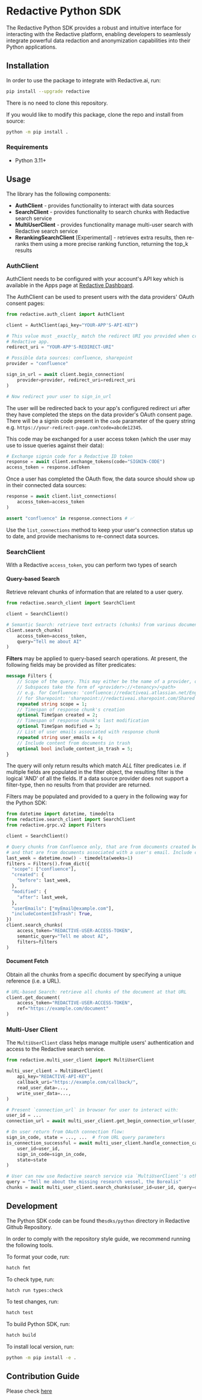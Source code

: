 # Redactive Python SDK

The Redactive Python SDK provides a robust and intuitive interface for interacting with the Redactive platform, enabling developers to seamlessly integrate powerful data redaction and anonymization capabilities into their Python applications.

## Installation

In order to use the package to integrate with Redactive.ai, run:

```sh
pip install --upgrade redactive
```

There is no need to clone this repository.

If you would like to modify this package, clone the repo and install from source:

```sh
python -m pip install .
```

### Requirements

- Python 3.11+

## Usage

The library has the following components:

- **AuthClient** - provides functionality to interact with data sources
- **SearchClient** - provides functionality to search chunks with Redactive search service
- **MultiUserClient** - provides functionality manage multi-user search with Redactive search service
- **RerankingSearchClient** [Experimental] - retrieves extra results, then re-ranks them using a more precise ranking function, returning the top_k results

### AuthClient

AuthClient needs to be configured with your account's API key which is
available in the Apps page at [Redactive Dashboard](https://dashboard.redactive.ai/).

The AuthClient can be used to present users with the data providers' OAuth consent
pages:

```python
from redactive.auth_client import AuthClient

client = AuthClient(api_key="YOUR-APP'S-API-KEY")

# This value must _exactly_ match the redirect URI you provided when creating your
# Redactive app.
redirect_uri = "YOUR-APP'S-REDIRECT-URI"

# Possible data sources: confluence, sharepoint
provider = "confluence"

sign_in_url = await client.begin_connection(
    provider=provider, redirect_uri=redirect_uri
)

# Now redirect your user to sign_in_url 
```

The user will be redirected back to your app's configured redirect uri after they have completed the steps on
the data provider's OAuth consent page. There will be a signin code present in the `code` parameter of the query string e.g.
`https://your-redirect-page.com?code=abcde12345`. 

This code may be exchanged for a user access token (which the user may use to issue queries against their data):

```python
# Exchange signin code for a Redactive ID token
response = await client.exchange_tokens(code="SIGNIN-CODE")
access_token = response.idToken
```

Once a user has completed the OAuth flow, the data source should show up in their connected data sources:

```python
response = await client.list_connections(
    access_token=access_token
)

assert "confluence" in response.connections # ✅
```

Use the `list_connections` method to keep your user's connection status up to date, and provide mechanisms to re-connect data sources.


### SearchClient

With a Redactive `access_token`, you can perform two types of search

#### Query-based Search

Retrieve relevant chunks of information that are related to a user query.

```python
from redactive.search_client import SearchClient

client = SearchClient()

# Semantic Search: retrieve text extracts (chunks) from various documents pertaining to the user query
client.search_chunks(
    access_token=access_token,
    query="Tell me about AI"
)
```

**Filters** may be applied to query-based search operations. At present, the following fields may be provided as filter predicates:

```protobuf
message Filters {
    // Scope of the query. This may either be the name of a provider, or a subspace of documents.
    // Subspaces take the form of <provider>://<tenancy>/<path>
    // e.g. for Confluence: 'confluence://redactiveai.atlassian.net/Engineering/Engineering Onboarding Guide'
    // for Sharepoint: 'sharepoint://redactiveai.sharepoint.com/Shared Documents/Engineering/Onboarding Guide.pdf'
    repeated string scope = 1;
    // Timespan of response chunk's creation
    optional TimeSpan created = 2;
    // Timespan of response chunk's last modification
    optional TimeSpan modified = 3;
    // List of user emails associated with response chunk
    repeated string user_emails = 4;
    // Include content from documents in trash
    optional bool include_content_in_trash = 5;
}
```

The query will only return results which match _ALL_ filter predicates i.e. if multiple fields are populated in the filter object, 
the resulting filter is the logical 'AND' of all the fields. If a data source provider does not support a filter-type, then no 
results from that provider are returned.

Filters may be populated and provided to a query in the following way for the Python SDK:

```python
from datetime import datetime, timedelta
from redactive.search_client import SearchClient
from redactive.grpc.v2 import Filters

client = SearchClient()

# Query chunks from Confluence only, that are from documents created before last week, modified since last week,
# and that are from documents associated with a user's email. Include chunks from trashed documents.
last_week = datetime.now() - timedelta(weeks=1)
filters = Filters().from_dict({
  "scope": ["confluence"],
  "created": {
    "before": last_week,
  },
  "modified": {
    "after": last_week,
  },
  "userEmails": ["myEmail@example.com"],
  "includeContentInTrash": True,
})
client.search_chunks(
    access_token="REDACTIVE-USER-ACCESS-TOKEN",
    semantic_query="Tell me about AI",
    filters=filters
)
```


#### Document Fetch

Obtain all the chunks from a specific document by specifying a unique reference (i.e. a URL).

```python
# URL-based Search: retrieve all chunks of the document at that URL
client.get_document(
    access_token="REDACTIVE-USER-ACCESS-TOKEN",
    ref="https://example.com/document"
)
```

### Multi-User Client

The `MultiUserClient` class helps manage multiple users' authentication and access to the Redactive search service.

```python
from redactive.multi_user_client import MultiUserClient

multi_user_client = MultiUserClient(
    api_key="REDACTIVE-API-KEY",
    callback_uri="https://example.com/callback/",
    read_user_data=...,
    write_user_data=...,
)

# Present `connection_url` in browser for user to interact with:
user_id = ...
connection_url = await multi_user_client.get_begin_connection_url(user_id=user_id, provider="confluence")

# On user return from OAuth connection flow:
sign_in_code, state = ..., ...  # from URL query parameters
is_connection_successful = await multi_user_client.handle_connection_callback(
    user_id=user_id,
    sign_in_code=sign_in_code,
    state=state
)

# User can now use Redactive search service via `MultiUserClient`'s other methods:
query = "Tell me about the missing research vessel, the Borealis"
chunks = await multi_user_client.search_chunks(user_id=user_id, query=query)
```

## Development

The Python SDK code can be found the`sdks/python` directory in Redactive Github Repository.

In order to comply with the repository style guide, we recommend running the following tools.

To format your code, run:

```sh
hatch fmt
```

To check type, run:

```sh
hatch run types:check
```

To test changes, run:

```sh
hatch test
```

To build Python SDK, run:

```sh
hatch build
```

To install local version, run:

```sh
python -m pip install -e .
```

## Contribution Guide

Please check [here](https://github.com/redactive-ai/redactive?tab=readme-ov-file#contribution-guide)
